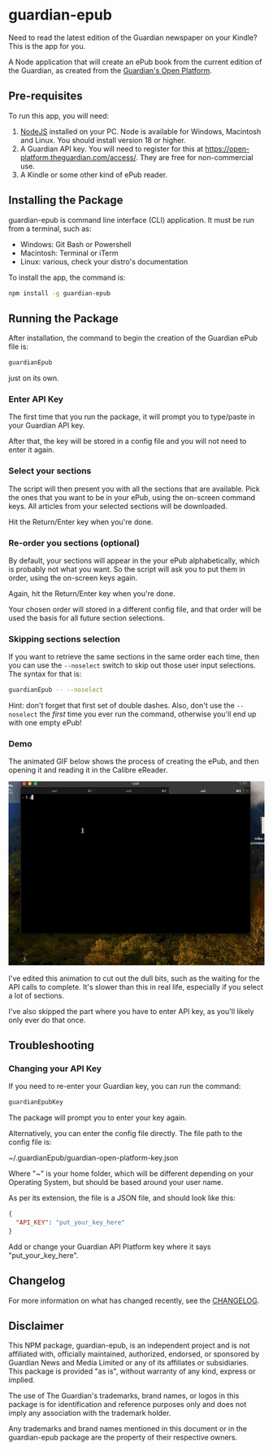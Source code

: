 # guardian-epub

Need to read the latest edition of the Guardian newspaper on your Kindle? This is the app for you.

A Node application that will create an ePub book from the current edition of the Guardian, as created from the [Guardian's Open Platform](https://open-platform.theguardian.com/).

## Pre-requisites

To run this app, you will need:

1. [NodeJS](https://nodejs.org/) installed on your PC. Node is available for Windows, Macintosh and Linux. You should install version 18 or higher.
2. A Guardian API key. You will need to register for this at https://open-platform.theguardian.com/access/. They are free for non-commercial use.
3. A Kindle or some other kind of ePub reader.

## Installing the Package

guardian-epub is command line interface (CLI) application. It must be run from a terminal, such as:

- Windows: Git Bash or Powershell
- Macintosh: Terminal or iTerm
- Linux: various, check your distro's documentation

To install the app, the command is:

```bash
npm install -g guardian-epub
```

## Running the Package

After installation, the command to begin the creation of the Guardian ePub file is:

```bash
guardianEpub
```

just on its own.

### Enter API Key

The first time that you run the package, it will prompt you to type/paste in your Guardian API key.

After that, the key will be stored in a config file and you will not need to enter it again.

### Select your sections

The script will then present you with all the sections that are available. Pick the ones that you want to be in your ePub, using the on-screen command keys. All articles from your selected sections will be downloaded.

Hit the Return/Enter key when you're done.

### Re-order you sections (optional)

By default, your sections will appear in the your ePub alphabetically, which is probably not what you want. So the script will ask you to put them in order, using the on-screen keys again.

Again, hit the Return/Enter key when you're done.

Your chosen order will stored in a different config file, and that order will be used the basis for all future section selections.

### Skipping sections selection

If you want to retrieve the same sections in the same order each time, then you can use the `--noselect` switch to skip out those user input selections.   The syntax for that is:

```bash
guardianEpub -- --noselect
```

Hint: don't forget that first set of double dashes.   Also, don't use the `--noselect` the *first* time you ever run the command, otherwise you'll end up with one empty ePub!

### Demo

The animated GIF below shows the process of creating the ePub, and then opening it and reading it in the Calibre eReader.

![Guardian ePub in action](./capture-guardian-epub.gif)

I've edited this animation to cut out the dull bits, such as the waiting for the API calls to complete. It's slower than this in real life, especially if you select a lot of sections.

I've also skipped the part where you have to enter API key, as you'll likely only ever do that once.

## Troubleshooting

### Changing your API Key

If you need to re-enter your Guardian key, you can run the command:

```bash
guardianEpubKey
```

The package will prompt you to enter your key again.

Alternatively, you can enter the config file directly. The file path to the config file is:

~/.guardianEpub/guardian-open-platform-key.json

Where "~" is your home folder, which will be different depending on your Operating System, but should be based around your user name.

As per its extension, the file is a JSON file, and should look like this:

```json
{
  "API_KEY": "put_your_key_here"
}
```

Add or change your Guardian API Platform key where it says "put_your_key_here".

## Changelog

For more information on what has changed recently, see the [CHANGELOG](CHANGELOG.md).

## Disclaimer

This NPM package, guardian-epub, is an independent project and is not affiliated with, officially maintained, authorized, endorsed, or sponsored by Guardian News and Media Limited or any of its affiliates or subsidiaries. This package is provided "as is", without warranty of any kind, express or implied.

The use of The Guardian's trademarks, brand names, or logos in this package is for identification and reference purposes only and does not imply any association with the trademark holder.

Any trademarks and brand names mentioned in this document or in the guardian-epub package are the property of their respective owners.
